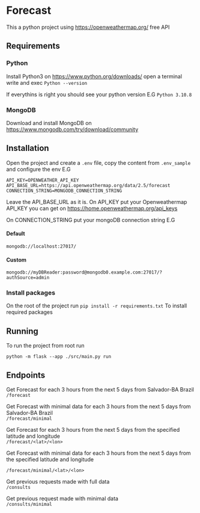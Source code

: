 # Forecast
This a python project using https://openweathermap.org/ free API

## Requirements


### Python

Install Python3  on https://www.python.org/downloads/ open a terminal write and exec
```Python --version```

If everythins is right you should see your python version E.G
```Python 3.10.8```

### MongoDB

Download and install MongoDB on https://www.mongodb.com/try/download/community

## Installation

Open the project and create a `.env` file, copy the content from `.env_sample` and configure the env E.G

```
API_KEY=OPENWEATHER_API_KEY
API_BASE_URL=https://api.openweathermap.org/data/2.5/forecast
CONNECTION_STRING=MONGODB_CONNECTION_STRING 
 ```

 Leave the API_BASE_URL as it is. On API_KEY put your Openweathermap API_KEY you can get on https://home.openweathermap.org/api_keys

 On CONNECTION_STRING put your mongoDB connection string E.G

 #### Default
 ```
 mongodb://localhost:27017/
 ``` 
 #### Custom
 ```
 mongodb://myDBReader:password@mongodb0.example.com:27017/?authSource=admin
 ``` 

 ### Install packages

 On the root of the project run
 ``` pip install -r requirements.txt ```
 To install required packages

 ## Running

 To run the project from root run 
 ```
 python -m flask --app ./src/main.py run 
 ```

 ## Endpoints
 Get Forecast for each 3 hours from the next 5 days from Salvador-BA Brazil <br/>
```/forecast```


Get Forecast with minimal data for each 3 hours from the next 5 days from Salvador-BA Brazil <br/>
```/forecast/minimal```


Get Forecast for each 3 hours from the next 5 days from the specified latitude and longitude <br/>
```/forecast/<lat>/<lon>```


Get Forecast with minimal data for each 3 hours from the next 5 days from the specified latitude and longitude <br/>

```/forecast/minimal/<lat>/<lon>```

Get previous requests made with full data <br/>
```/consults ```

Get previous request made with minimal data <br/>
```/consults/minimal```